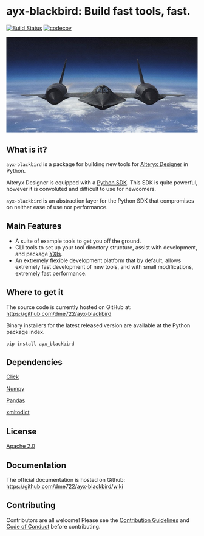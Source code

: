 # ayx-blackbird: Build fast tools, fast.

[![Build Status](https://travis-ci.com/dme722/ayx-blackbird.svg?branch=master)](https://travis-ci.com/dme722/ayx-blackbird)
[![codecov](https://codecov.io/gh/dme722/ayx-blackbird/branch/master/graphs/badge.svg)](https://codecov.io/gh/dme722/ayx-blackbird)

![alt text](https://github.com/dme722/ayx-blackbird/blob/master/blackbird.jpg)

## What is it?
`ayx-blackbird` is a package for building new tools for [Alteryx Designer](https://www.alteryx.com/designer-trial/free-trial?&utm_source=google&utm_medium=cpc&utm_campaign=Demgen-Mixed-Brand_New&utm_term=alteryx%20designer&gclid=CjwKCAiAjrXxBRAPEiwAiM3DQlrvZhb2QftEwjdOIkT7rhunlaipoaT4wiFn7GsEuDrqmnj7eMNL2RoCY-oQAvD_BwE) in Python.

Alteryx Designer is equipped with a [Python SDK](https://help.alteryx.com/developer/current/Python/Overview.htm). This SDK is quite powerful, however it is convoluted and difficult to use for newcomers.

`ayx-blackbird` is an abstraction layer for the Python SDK that compromises on neither ease of use nor performance.

## Main Features
- A suite of example tools to get you off the ground.
- CLI tools to set up your tool directory structure, assist with development, and package [YXIs](https://help.alteryx.com/developer/current/PackageTool.htm?tocpath=SDKs%7CBuild%20Custom%20Tools%7C_____7).
- An extremely flexible development platform that by default, allows extremely fast development of new tools, and with small modifications, extremely fast performance.

## Where to get it

The source code is currently hosted on GitHub at: https://github.com/dme722/ayx-blackbird

Binary installers for the latest released version are available at the Python package index.

```
pip install ayx_blackbird
```

## Dependencies
[Click](https://click.palletsprojects.com/en/7.x/)

[Numpy](https://numpy.org/)

[Pandas](https://pandas.pydata.org/)

[xmltodict](https://github.com/martinblech/xmltodict)

## License
[Apache 2.0](LICENSE)

## Documentation
The official documentation is hosted on Github: https://github.com/dme722/ayx-blackbird/wiki

## Contributing
Contributors are all welcome! Please see the [Contribution Guidelines](CONTRIBUTING.md) and [Code of Conduct](CODE_OF_CONDUCT.md) before contributing.